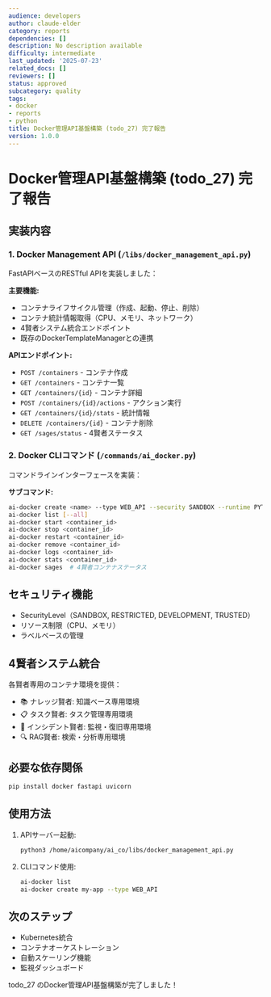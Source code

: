 ```yaml
---
audience: developers
author: claude-elder
category: reports
dependencies: []
description: No description available
difficulty: intermediate
last_updated: '2025-07-23'
related_docs: []
reviewers: []
status: approved
subcategory: quality
tags:
- docker
- reports
- python
title: Docker管理API基盤構築 (todo_27) 完了報告
version: 1.0.0
---
```


# Docker管理API基盤構築 (todo_27) 完了報告

## 実装内容

### 1. Docker Management API (`/libs/docker_management_api.py`)
FastAPIベースのRESTful APIを実装しました：

**主要機能:**
- コンテナライフサイクル管理（作成、起動、停止、削除）
- コンテナ統計情報取得（CPU、メモリ、ネットワーク）
- 4賢者システム統合エンドポイント
- 既存のDockerTemplateManagerとの連携

**APIエンドポイント:**
- `POST /containers` - コンテナ作成
- `GET /containers` - コンテナ一覧
- `GET /containers/{id}` - コンテナ詳細
- `POST /containers/{id}/actions` - アクション実行
- `GET /containers/{id}/stats` - 統計情報
- `DELETE /containers/{id}` - コンテナ削除
- `GET /sages/status` - 4賢者ステータス

### 2. Docker CLIコマンド (`/commands/ai_docker.py`)
コマンドラインインターフェースを実装：

**サブコマンド:**
```bash
ai-docker create <name> --type WEB_API --security SANDBOX --runtime PYTHON_39
ai-docker list [--all]
ai-docker start <container_id>
ai-docker stop <container_id>
ai-docker restart <container_id>
ai-docker remove <container_id>
ai-docker logs <container_id>
ai-docker stats <container_id>
ai-docker sages  # 4賢者コンテナステータス
```

## セキュリティ機能
- SecurityLevel（SANDBOX, RESTRICTED, DEVELOPMENT, TRUSTED）
- リソース制限（CPU、メモリ）
- ラベルベースの管理

## 4賢者システム統合
各賢者専用のコンテナ環境を提供：
- 📚 ナレッジ賢者: 知識ベース専用環境
- 📋 タスク賢者: タスク管理専用環境
- 🚨 インシデント賢者: 監視・復旧専用環境
- 🔍 RAG賢者: 検索・分析専用環境

## 必要な依存関係
```bash
pip install docker fastapi uvicorn
```

## 使用方法
1. APIサーバー起動:
   ```bash
   python3 /home/aicompany/ai_co/libs/docker_management_api.py
   ```

2. CLIコマンド使用:
   ```bash
   ai-docker list
   ai-docker create my-app --type WEB_API
   ```

## 次のステップ
- Kubernetes統合
- コンテナオーケストレーション
- 自動スケーリング機能
- 監視ダッシュボード

todo_27 のDocker管理API基盤構築が完了しました！
